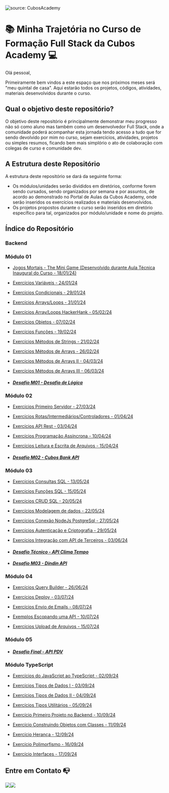 <img src="https://i.imgur.com/qHOTL81.png" title="source: CubosAcademy" />

# :books: ​Minha Trajetória no Curso de Formação Full Stack da Cubos Academy 💻​

Olá pessoal, 

Primeiramente bem vindos a este espaço que nos próximos meses será "meu quintal de casa". Aqui estarão todos os projetos, códigos, atividades, materiais desenvolvidos durante o curso.



## Qual o objetivo deste repositório?

O objetivo deste repositório é principalmente demonstrar meu progresso não só como aluno mas também como um desenvolvedor Full Stack, onde a comunidade poderá acompanhar esta jornada tendo acesso a tudo que for sendo devolvido por mim no curso, sejam exercícios, atividades, projetos ou simples resumos, ficando bem mais simplório o ato de colaboração com colegas de curso e comunidade dev.



## A Estrutura deste Repositório

A estrutura deste repositório se dará da seguinte forma:

- Os módulos/unidades serão divididos em diretórios, conforme forem sendo cursados, sendo organizados por semana e por assuntos, de acordo ao demonstrado no Portal de Aulas da Cubos Academy, onde serão inseridos os exercícios realizados e materiais desenvolvidos.
- Os projetos propostos durante o curso serão inseridos em diretório específico para tal, organizados por módulo/unidade e nome do projeto.



## Índice do Repositório

### Backend
### Módulo 01

- [Jogos Mortais - The Mini Game (Desenvolvido durante Aula Técnica Inaugural do Curso - 18/01/24)](https://github.com/peucabral85/curso-fullStackT16-cubosAcademy/tree/main/Backend/modulo01/semana01/18_01-AulaTecnInaugural/Mini_Game_Jogos_Mortais)

- [Exercícios Variáveis - 24/01/24](https://github.com/peucabral85/curso-fullStackT16-cubosAcademy/tree/main/Backend/modulo01/semana02/24_01-Variaveis/ExerciciosPropostos)

- [Exercícios Condicionais - 29/01/24](https://github.com/peucabral85/curso-fullStackT16-cubosAcademy/tree/main/Backend/modulo01/semana03/29_01-Condicionais/Exercicios%20Propostos)

- [Exercícios Arrays/Loops - 31/01/24](https://github.com/peucabral85/curso-fullStackT16-cubosAcademy/tree/main/Backend/modulo01/semana03/31_01-ArraysLoops/Exercicios%20Propostos)

- [Exercícios Array/Loops HackerHank - 05/02/24](https://github.com/peucabral85/curso-fullStackT16-cubosAcademy/tree/main/Backend/modulo01/semana04/05_02-PraticaArraysLoops/ExerciciosHackerRank)

- [Exercícios Objetos - 07/02/24](https://github.com/peucabral85/curso-fullStackT16-cubosAcademy/tree/main/Backend/modulo01/semana04/07_02-Objetos/Exercicios%20Propostos)

- [Exercícios Funções - 19/02/24](https://github.com/peucabral85/curso-fullStackT16-cubosAcademy/tree/main/Backend/modulo01/semana06/19_02-Fun%C3%A7%C3%B5es/Exercicios%20Propostos)

- [Exercícios Métodos de Strings - 21/02/24](https://github.com/peucabral85/curso-fullStackT16-cubosAcademy/tree/main/Backend/modulo01/semana06/21_02-M%C3%A9todos%20de%20Strings/Exercicios%20Propostos)

- [Exercícios Métodos de Arrays - 26/02/24](https://github.com/peucabral85/curso-fullStackT16-cubosAcademy/tree/main/Backend/modulo01/semana07/26_02-M%C3%A9todos%20de%20Arrays/Exercicios%20Propostos)

- [Exercícios Métodos de Arrays II - 04/03/24](https://github.com/peucabral85/curso-fullStackT16-cubosAcademy/tree/main/Backend/modulo01/semana08/04_03-Metodos%20de%20Arrays%20II/Exercicios%20Propostos)

- [Exercícios Métodos de Arrays III - 06/03/24](https://github.com/peucabral85/curso-fullStackT16-cubosAcademy/tree/main/Backend/modulo01/semana08/06_03-Metodos%20de%20Array%20III/Exercicios%20Propostos)

- #### [*Desafio M01 - Desafio de Lógica*](https://github.com/peucabral85/curso-fullStackT16-cubosAcademy/tree/main/Backend/modulo01/semana09/desafio)

### Módulo 02

- [Exercícios Primeiro Servidor - 27/03/24](https://github.com/peucabral85/curso-fullStackT16-cubosAcademy/tree/main/Backend/modulo02/semana01/27_03-PrimeiroServidor/Exercicios_Propostos)

- [Exercícios Rotas/Intermediários/Controladores - 01/04/24](https://github.com/peucabral85/curso-fullStackT16-cubosAcademy/tree/main/Backend/modulo02/semana02/01_04-Rotas_Inter_Controladores/Exercicios_Propostos)

- [Exercícios API Rest - 03/04/24](https://github.com/peucabral85/curso-fullStackT16-cubosAcademy/tree/main/Backend/modulo02/semana02/03_04-Api_Rest/Exercicios_Propostos)

- [Exercícios Programação Assíncrona - 10/04/24](https://github.com/peucabral85/curso-fullStackT16-cubosAcademy/tree/main/Backend/modulo02/semana03/10_04-Programa%C3%A7%C3%A3o_Ass%C3%ADncrona/Exercicios_Propostos)

- [Exercícios Leitura e Escrita de Arquivos - 15/04/24](https://github.com/peucabral85/curso-fullStackT16-cubosAcademy/tree/main/Backend/modulo02/semana04/15_04-Leitura-e-escrita-em-arquivos/Exercicios_Propostos)

- #### [*Desafio M02 - Cubos Bank API*](https://github.com/peucabral85/api-cubos-bank)

### Módulo 03

- [Exercícios Consultas SQL - 13/05/24](https://github.com/peucabral85/curso-fullStackT16-cubosAcademy/tree/main/Backend/modulo03/semana01/13_05-Consultas_Sql/Exercicios_Propostos/01)

- [Exercícios Funções SQL - 15/05/24](https://github.com/peucabral85/curso-fullStackT16-cubosAcademy/tree/main/Backend/modulo03/semana01/15_05-Funcoes_Postgresql/Exercicios_Propostos/01)

- [Exercícios CRUD SQL - 20/05/24](https://github.com/peucabral85/curso-fullStackT16-cubosAcademy/tree/main/Backend/modulo03/semana02/20_05-Crud_Sql/Exercicios_Propostos/01)

- [Exercícios Modelagem de dados - 22/05/24](https://github.com/peucabral85/curso-fullStackT16-cubosAcademy/tree/main/Backend/modulo03/semana02/22_05-Modelagem_Sql/Exercicios_Propostos/01)

- [Exercícios Conexão NodeJs PostgreSql - 27/05/24](https://github.com/peucabral85/curso-fullStackT16-cubosAcademy/tree/main/Backend/modulo03/semana03/27_05-Conexao_Nodejs_com_Postgresql/Exercicios_Propostos/01)

- [Exercícios Autenticação e Criptografia - 29/05/24](https://github.com/peucabral85/curso-fullStackT16-cubosAcademy/tree/main/Backend/modulo03/semana03/29-05-Autenticacao_e_Cripfografia/Exercicios_Propostos/01)

- [Exercícios Integração com API de Terceiros - 03/06/24](https://github.com/peucabral85/curso-fullStackT16-cubosAcademy/tree/main/Backend/modulo03/semana04/03_06-Integracao_com_API_terceiros/Exercicios_Propostos/01)

- #### [*Desafio Técnico - API Clima Tempo*](https://github.com/peucabral85/curso-fullStackT16-cubosAcademy/tree/main/Backend/modulo03/semana04/04_06-Exercicio_extra/atividade-extra-clima-tempo)

- #### [*Desafio M03 - Dindin API*](https://github.com/peucabral85/api-dindin)

### Módulo 04

- [Exercícios Query Builder - 26/06/24](https://github.com/peucabral85/curso-fullStackT16-cubosAcademy/tree/main/Backend/modulo04/semana01/27_06-Query_Builder/Exercicios_Propostos)

- [Exercícios Deploy - 03/07/24](https://github.com/peucabral85/curso-fullStackT16-cubosAcademy/tree/main/Backend/modulo04/semana02/03_07-Deploy/Exercicios_Propostos)

- [Exercícios Envio de Emails - 08/07/24](https://github.com/peucabral85/curso-fullStackT16-cubosAcademy/tree/main/Backend/modulo04/semana03/08_07-Envio_de_Emails/Exercicios_Propostos)

- [Exemplos Escopando uma API - 10/07/24](https://github.com/peucabral85/curso-fullStackT16-cubosAcademy/tree/main/Backend/modulo04/semana03/10_07-Escopando_uma_API/Exemplos)

- [Exercícios Upload de Arquivos - 15/07/24](https://github.com/peucabral85/curso-fullStackT16-cubosAcademy/tree/main/Backend/modulo04/semana04/15_07-Upload_de_Arquivos/Exercicios_Propostos/01)

### Módulo 05
- #### [*Desafio Final - API PDV*](https://github.com/peucabral85/Pdv-Ansiedade-Code)

### Módulo TypeScript

- [Exercícios do JavaScript ao TypeScript - 02/09/24](https://github.com/peucabral85/curso-fullStackT16-cubosAcademy/tree/main/Backend/TypeScript/semana01/02_09-Do_Javascript_ao_Typescript/Exerc%C3%ADcios_Propostos)

- [Exercícios Tipos de Dados I - 03/09/24](https://github.com/peucabral85/curso-fullStackT16-cubosAcademy/tree/main/Backend/TypeScript/semana01/03_09-Tipos_de_dados_I)

- [Exercícios Tipos de Dados II - 04/09/24](https://github.com/peucabral85/curso-fullStackT16-cubosAcademy/tree/main/Backend/TypeScript/semana01/04_09-Tipos_de_dados_II)

- [Exercícios Tipos Utilitários - 05/09/24](https://github.com/peucabral85/curso-fullStackT16-cubosAcademy/tree/main/Backend/TypeScript/semana01/05_09-Tipos_Utilitarios/Exercicios_Propostos)

- [Exercício Primeiro Projeto no Backend - 10/09/24](https://github.com/peucabral85/curso-fullStackT16-cubosAcademy/tree/main/Backend/TypeScript/semana02/10_09-Primero_projeto_no_backend)

- [Exercício Construindo Objetos com Classes - 11/09/24](https://github.com/peucabral85/curso-fullStackT16-cubosAcademy/tree/main/Backend/TypeScript/semana02/11_09-Construindo_Objetos_com_Classes/Exercicios_Propostos)

- [Exercício Herança - 12/09/24](https://github.com/peucabral85/curso-fullStackT16-cubosAcademy/tree/main/Backend/TypeScript/semana02/12_09-Heranca/Exercicios_Propostos)

- [Exercício Polimorfismo - 16/09/24](https://github.com/peucabral85/curso-fullStackT16-cubosAcademy/tree/main/Backend/TypeScript/semana03/16_09-Polimorfismo/Exercicios_Propostos)

- [Exercício Interfaces - 17/09/24](https://github.com/peucabral85/curso-fullStackT16-cubosAcademy/tree/main/Backend/TypeScript/semana03/17_09-Interfaces/Exercicios_Propostos)

## Entre em Contato 📭

<a href="https://www.linkedin.com/in/periclescabral" target="_blank"><img src="https://img.shields.io/badge/-LinkedIn-%230077B5?style=for-the-badge&logo=linkedin&logoColor=white" target="_blank"></a><a href = "mailto:periclesccabral@gmail.com"><img src="https://img.shields.io/badge/-Gmail-%23333?style=for-the-badge&logo=gmail&logoColor=white" target="_blank"></a>
